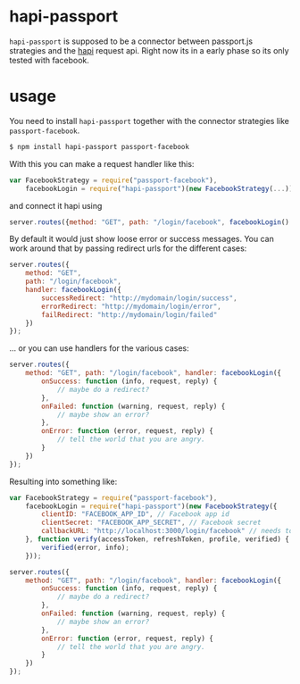 hapi-passport
=============

```hapi-passport``` is supposed to be a connector between passport.js strategies and the [hapi](https://github.com/spumko/hapi) request api. Right now its in a early phase so its only tested with facebook.

usage
=====

You need to install ```hapi-passport``` together with the connector strategies like ```passport-facebook```. 

```bash
$ npm install hapi-passport passport-facebook
```

With this you can make a request handler like this:

```javascript
var FacebookStrategy = require("passport-facebook"),
    facebookLogin = require("hapi-passport")(new FacebookStrategy(...));
```

and connect it hapi using

```javascript
server.routes({method: "GET", path: "/login/facebook", facebookLogin() });
```

By default it would just show loose error or success messages. You can work around that by passing redirect urls for the different cases:

```javascript
server.routes({
    method: "GET",
    path: "/login/facebook",
    handler: facebookLogin({
        successRedirect: "http://mydomain/login/success",
        errorRedirect: "http://mydomain/login/error",
        failRedirect: "http://mydomain/login/failed"
    })
});
```

... or you can use handlers for the various cases:

```javascript
server.routes({
    method: "GET", path: "/login/facebook", handler: facebookLogin({
        onSuccess: function (info, request, reply) {
            // maybe do a redirect?
        },
        onFailed: function (warning, request, reply) {
            // maybe show an error?
        },
        onError: function (error, request, reply) {
            // tell the world that you are angry.
        }
    })
});
```

Resulting into something like:

```javascript
var FacebookStrategy = require("passport-facebook"),
    facebookLogin = require("hapi-passport")(new FacebookStrategy({
        clientID: "FACEBOOK_APP_ID", // Facebook app id
        clientSecret: "FACEBOOK_APP_SECRET", // Facebook secret
        callbackURL: "http://localhost:3000/login/facebook" // needs to be added in the facebook admin interface
    }, function verify(accessToken, refreshToken, profile, verified) {
        verified(error, info);
    }));

server.routes({
    method: "GET", path: "/login/facebook", handler: facebookLogin({
        onSuccess: function (info, request, reply) {
            // maybe do a redirect?
        },
        onFailed: function (warning, request, reply) {
            // maybe show an error?
        },
        onError: function (error, request, reply) {
            // tell the world that you are angry.
        }
    })
});
```

